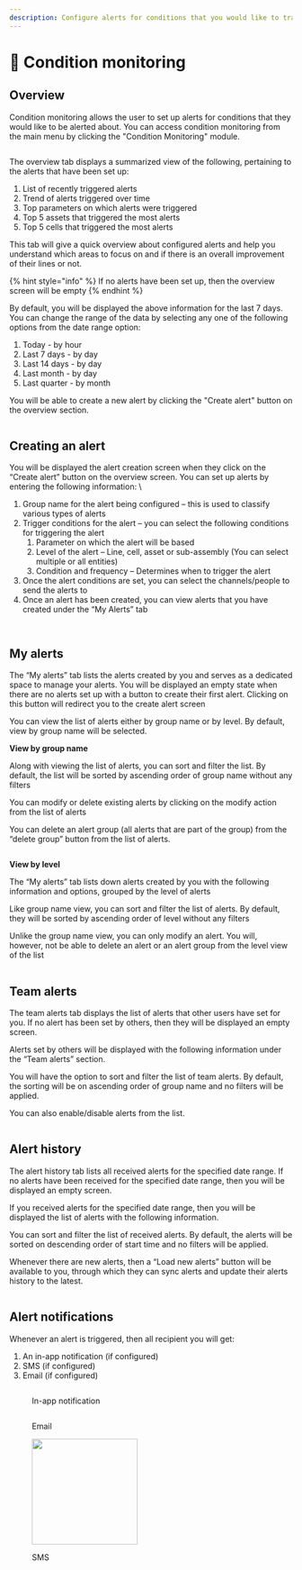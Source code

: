 ```yaml
---
description: Configure alerts for conditions that you would like to track
---
```


# 🔔 Condition monitoring

## Overview

Condition monitoring allows the user to set up alerts for conditions that they would like to be alerted about.&#x20;You can access condition monitoring from the main menu by clicking the "Condition Monitoring" module.

<figure><img src="../.gitbook/assets/image (31).png" alt=""><figcaption></figcaption></figure>

The overview tab displays a summarized view of the following, pertaining to the alerts that have been set up:

1. List of recently triggered alerts
2. Trend of alerts triggered over time
3. Top parameters on which alerts were triggered
4. Top 5 assets that triggered the most alerts
5. Top 5 cells that triggered the most alerts

This tab will give a quick overview about configured alerts and help you understand which areas to focus on and if there is an overall improvement of their lines or not.&#x20;

{% hint style="info" %}
If no alerts have been set up, then the overview screen will be empty&#x20;
{% endhint %}

By default, you will be displayed the above information for the last 7 days. You can change the range of the data by selecting any one of the following options from the date range option:

1. Today - by hour
2. Last 7 days - by day
3. Last 14 days - by day
4. Last month - by day
5. Last quarter - by month

You will be able to create a new alert by clicking the "Create alert" button on the overview section.&#x20;

<figure><img src="../.gitbook/assets/image (32).png" alt=""><figcaption></figcaption></figure>

## Creating an alert

You will be displayed the alert creation screen when they click on the “Create alert” button on the overview screen. You can set up alerts by entering the following information: \


1. Group name for the alert being configured – this is used to classify various types of alerts
2. Trigger conditions for the alert – you can select the following conditions for triggering the alert
   1. Parameter on which the alert will be based&#x20;
   2. Level of the alert – Line, cell, asset or sub-assembly (You can select multiple or all entities)&#x20;
   3. Condition and frequency – Determines when to trigger the alert&#x20;
3. Once the alert conditions are set, you can select the channels/people to send the alerts to
4. Once an alert has been created, you can view alerts that you have created under the “My Alerts” tab

<figure><img src="../.gitbook/assets/image (34).png" alt=""><figcaption></figcaption></figure>

<figure><img src="../.gitbook/assets/image (35).png" alt=""><figcaption></figcaption></figure>

## My alerts

The “My alerts” tab lists the alerts created by you and serves as a dedicated space to manage your alerts. You will be displayed an empty state when there are no alerts set up with a button to create their first alert. Clicking on this button will redirect you to the create alert screen&#x20;

You can view the list of alerts either by group name or by level. By default, view by group name will be selected. &#x20;

**View by group name**&#x20;

Along with viewing the list of alerts, you can sort and filter the list. By default, the list will be sorted by ascending order of group name without any filters&#x20;

You can modify or delete existing alerts by clicking on the modify action from the list of alerts&#x20;

You can delete an alert group (all alerts that are part of the group) from the “delete group” button from the list of alerts.

<figure><img src="../.gitbook/assets/image (36).png" alt=""><figcaption></figcaption></figure>

**View by level**&#x20;

The “My alerts” tab lists down alerts created by you with the following information and options, grouped by the level of alerts&#x20;

Like group name view, you can sort and filter the list of alerts. By default, they will be sorted by ascending order of level without any filters&#x20;

Unlike the group name view, you can only modify an alert. You will, however, not be able to delete an alert or an alert group from the level view of the list&#x20;

<figure><img src="../.gitbook/assets/image (37).png" alt=""><figcaption></figcaption></figure>

## Team alerts

The team alerts tab displays the list of alerts that other users have set for you. If no alert has been set by others, then they will be displayed an empty screen. &#x20;

Alerts set by others will be displayed with the following information under the “Team alerts” section. &#x20;

You will have the option to sort and filter the list of team alerts. By default, the sorting will be on ascending order of group name and no filters will be applied. &#x20;

You can also enable/disable alerts from the list.

<figure><img src="../.gitbook/assets/image (38).png" alt=""><figcaption></figcaption></figure>

## Alert history

The alert history tab lists all received alerts for the specified date range.  If no alerts have been received for the specified date range, then you will be displayed an empty screen.&#x20;

If you received alerts for the specified date range, then you will be displayed the list of alerts with the following information.&#x20;

You can sort and filter the list of received alerts. By default, the alerts will be sorted on descending order of start time and no filters will be applied.&#x20;

Whenever there are new alerts, then a “Load new alerts” button will be available to you, through which they can sync alerts and update their alerts history to the latest.&#x20;

<figure><img src="../.gitbook/assets/image (39).png" alt=""><figcaption></figcaption></figure>

## Alert notifications

Whenever an alert is triggered, then all recipient you will get: &#x20;

1. An in-app notification (if configured)&#x20;
2. SMS (if configured)
3. Email (if configured)

<figure><img src="../.gitbook/assets/image (40).png" alt=""><figcaption><p>In-app notification</p></figcaption></figure>

<figure><img src="../.gitbook/assets/image (41).png" alt=""><figcaption><p>Email</p></figcaption></figure>

<figure><img src="../.gitbook/assets/image (42).png" alt="" width="188"><figcaption><p>SMS</p></figcaption></figure>
